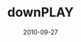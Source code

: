 ---
layout: music 
title: "downPLAY"
series: "PLAY"
date: 2010-09-27 
description: "Jenny Baker talks about the importance of rest."
audio: "http://s3.amazonaws.com/crossroadsaudiomessages/downplay.mp3"
audio-duration: "39:03"
src: "http://www.crossroads.net/players/media/series/PLAY_190x110.jpg"
---